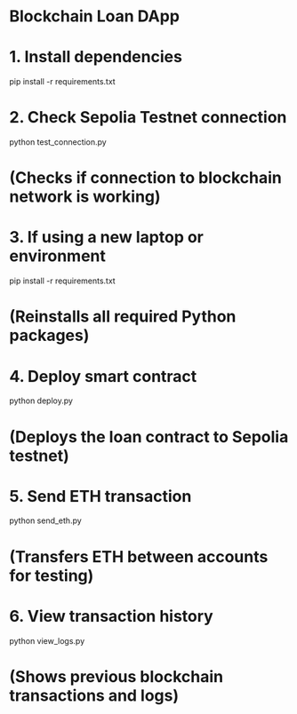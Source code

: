# Blockchain Loan DApp

# 1. Install dependencies
pip install -r requirements.txt

# 2. Check Sepolia Testnet connection
python test_connection.py
# (Checks if connection to blockchain network is working)

# 3. If using a new laptop or environment
pip install -r requirements.txt
# (Reinstalls all required Python packages)

# 4. Deploy smart contract
python deploy.py
# (Deploys the loan contract to Sepolia testnet)

# 5. Send ETH transaction
python send_eth.py
# (Transfers ETH between accounts for testing)

# 6. View transaction history
python view_logs.py
# (Shows previous blockchain transactions and logs)
